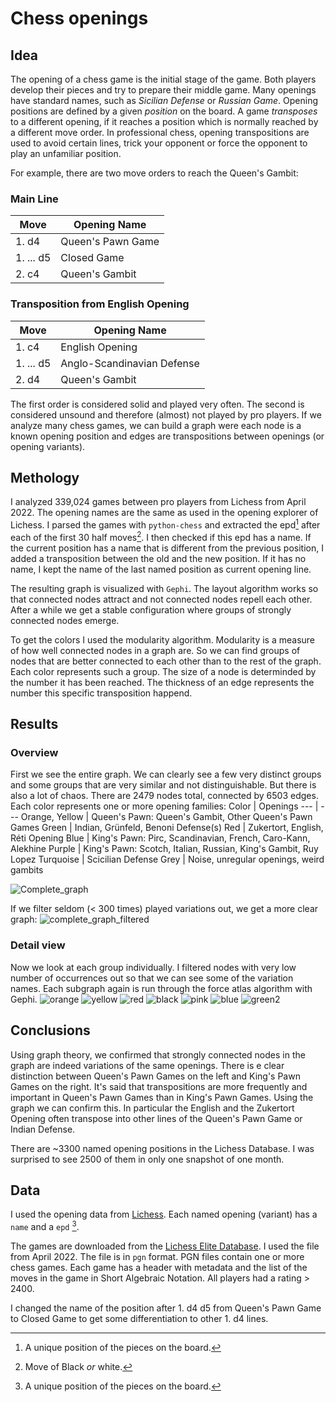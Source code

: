 
# Chess openings

## Idea

The opening of a chess game is the initial stage of the game. Both players develop their pieces and try to prepare their middle game. Many openings have standard names, such as _Sicilian Defense_ or _Russian Game_. Opening positions are defined by a given _position_ on the board. A game _transposes_ to a different opening, if it reaches a position which is normally reached by a different move order. In professional chess, opening transpositions are used to avoid certain lines, trick your opponent or force the opponent to play an unfamiliar position.

For example, there are two move orders to reach the Queen's Gambit:

### Main Line

Move | Opening Name
--- | ---
1\. d4 | Queen's Pawn Game
1\. ... d5 | Closed Game
2\. c4 | Queen's Gambit

### Transposition from English Opening

Move | Opening Name
--- | ---
1\. c4 | English Opening
1\. ... d5 | Anglo-Scandinavian Defense
2\. d4 | Queen's Gambit

The first order is considered solid and played very often. The second is considered unsound and therefore (almost) not played by pro players. If we analyze many chess games, we can build a graph were each node is a known opening position and edges are transpositions between openings (or opening variants).

## Methology

I analyzed 339,024 games between pro players from Lichess from April 2022. The opening names are the same as used in the opening explorer of Lichess. I parsed the games with `python-chess` and extracted the epd[^1] after each of the first 30 half moves[^2]. I then checked if this epd has a name. If the current position has a name that is different from the previous position, I added a transposition between the old and the new position. If it has no name, I kept the name of the last named position as current opening line.
[^2]: Move of Black _or_ white.

The resulting graph is visualized with `Gephi`. The layout algorithm works so that connected nodes attract and not connected nodes repell each other. After a while we get a stable configuration where groups of strongly connected nodes emerge.

To get the colors I used the modularity algorithm. Modularity is a measure of how well connected nodes in a graph are. So we can find groups of nodes that are better connected to each other than to the rest of the graph. Each color represents such a group. The size of a node is determinded by the number it has been reached. The thickness of an edge represents the number this specific transposition happend.

## Results

### Overview

First we see the entire graph. We can clearly see a few very distinct groups and some groups that are very similar and not distinguishable. But there is also a lot of chaos. There are 2479 nodes total, connected by 6503 edges.
Each color represents one or more opening families:
Color | Openings
--- | ---
Orange, Yellow | Queen's Pawn: Queen's Gambit, Other Queen's Pawn Games
Green | Indian, Grünfeld, Benoni Defense(s)
Red | Zukertort, English, Réti Opening
Blue | King's Pawn: Pirc, Scandinavian, French, Caro-Kann, Alekhine
Purple | King's Pawn: Scotch, Italian, Russian, King's Gambit, Ruy Lopez
Turquoise | Scicilian Defense
Grey | Noise, unregular openings, weird gambits

![Complete_graph](/images/complete.png)

If we filter seldom (< 300 times) played variations out, we get a more clear graph:
![complete_graph_filtered](/images/complete_filtered.png)

### Detail view

Now we look at each group individually. I filtered nodes with very low number of occurrences out so that we can see some of the variation names. Each subgraph again is run through the force atlas algorithm with Gephi.
![orange](/images/orange.png)
![yellow](images/yellow.png)
![red](/images/red.png)
![black](/images/türkis.png)
![pink](/images/pink.png)
![blue](/images/blue.png)
![green2](images/green2.png)

## Conclusions

Using graph theory, we confirmed that strongly connected nodes in the graph are indeed variations of the same openings. There is e clear distinction between Queen's Pawn Games on the left and King's Pawn Games on the right. It's said that transpositions are more frequently and important in Queen's Pawn Games than in King's Pawn Games. Using the graph we can confirm this. In particular the English and the Zukertort Opening often transpose into other lines of the Queen's Pawn Game or Indian Defense.

There are ~3300 named opening positions in the Lichess Database. I was surprised to see 2500 of them in only one snapshot of one month.

## Data

I used the opening data from [Lichess](https://github.com/lichess-org/chess-openings). Each named opening (variant) has a `name` and a `epd` [^1].

[^1]: A unique position of the pieces on the board.

The games are downloaded from the [Lichess Elite Database](https://database.nikonoel.fr/). I used the file from April 2022. The file is in `pgn` format. PGN files contain one or more chess games. Each game has a header with metadata and the list of the moves in the game in Short Algebraic Notation. All players had a rating > 2400.

I changed the name of the position after 1. d4 d5 from Queen's Pawn Game to Closed Game to get some differentiation to other 1. d4 lines.
